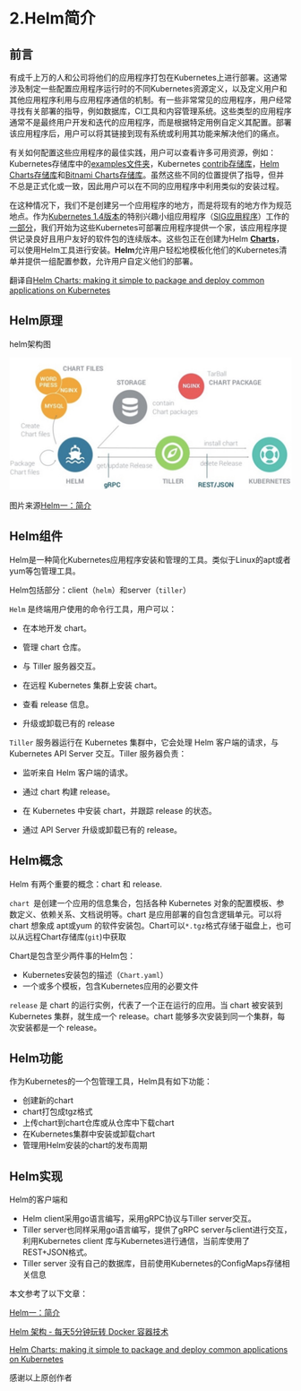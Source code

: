 # 2.Helm简介

## 前言

有成千上万的人和公司将他们的应用程序打包在Kubernetes上进行部署。这通常涉及制定一些配置应用程序运行时的不同Kubernetes资源定义，以及定义用户和其他应用程序利用与应用程序通信的机制。有一些非常常见的应用程序，用户经常寻找有关部署的指导，例如数据库，CI工具和内容管理系统。这些类型的应用程序通常不是最终用户开发和迭代的应用程序，而是根据特定用例自定义其配置。部署该应用程序后，用户可以将其链接到现有系统或利用其功能来解决他们的痛点。

有关如何配置这些应用程序的最佳实践，用户可以查看许多可用资源，例如：Kubernetes存储库中的[examples文件夹](https://github.com/kubernetes/kubernetes/tree/master/examples)，Kubernetes [contrib存储库](https://github.com/kubernetes/contrib)，[Helm Charts存储库](https://github.com/helm/charts)和[Bitnami Charts存储库](https://github.com/bitnami/charts)。虽然这些不同的位置提供了指导，但并不总是正式化或一致，因此用户可以在不同的应用程序中利用类似的安装过程。

在这种情况下，我们不是创建另一个应用程序的地方，而是将现有的地方作为规范地点。作为[Kubernetes 1.4版本](https://kubernetes.io/blog/2016/09/kubernetes-1.4-making-it-easy-to-run-on-kuberentes-anywhere)的特别兴趣小组应用程序（[SIG应用程序](https://github.com/kubernetes/community/tree/master/sig-apps)）工作的[一部分](https://kubernetes.io/blog/2016/09/kubernetes-1.4-making-it-easy-to-run-on-kuberentes-anywhere)，我们开始为这些Kubernetes可部署应用程序提供一个家，该应用程序提供记录良好且用户友好的软件包的连续版本。这些包正在创建为Helm [**Charts**](https://github.com/kubernetes/helm/blob/master/docs/charts.md)，可以使用Helm工具进行安装。**Helm**允许用户轻松地模板化他们的Kubernetes清单并提供一组配置参数，允许用户自定义他们的部署。

翻译自[Helm Charts: making it simple to package and deploy common applications on Kubernetes](https://kubernetes.io/blog/2016/10/helm-charts-making-it-simple-to-package-and-deploy-apps-on-kubernetes/)

## Helm原理

helm架构图

![helm-arch](.image/helmInstall.assets/helm-arch.png)

图片来源[Helm一：简介](https://www.cnblogs.com/breezey/p/9398918.html)

## Helm组件

Helm是一种简化Kubernetes应用程序安装和管理的工具。类似于Linux的apt或者yum等包管理工具。

Helm包括部分：client（`helm`）和server（`tiller`）

`Helm` 是终端用户使用的命令行工具，用户可以：

- 在本地开发 chart。

- 管理 chart 仓库。

- 与 Tiller 服务器交互。

- 在远程 Kubernetes 集群上安装 chart。

- 查看 release 信息。

- 升级或卸载已有的 release

`Tiller` 服务器运行在 Kubernetes 集群中，它会处理 Helm 客户端的请求，与 Kubernetes API Server 交互。Tiller 服务器负责：

- 监听来自 Helm 客户端的请求。

- 通过 chart 构建 release。

- 在 Kubernetes 中安装 chart，并跟踪 release 的状态。

- 通过 API Server 升级或卸载已有的 release。

## Helm概念

Helm 有两个重要的概念：chart 和 release.

`chart `是创建一个应用的信息集合，包括各种 Kubernetes 对象的配置模板、参数定义、依赖关系、文档说明等。chart 是应用部署的自包含逻辑单元。可以将 chart 想象成 apt或yum 的软件安装包。Chart可以`*.tgz`格式存储于磁盘上，也可以从远程Chart存储库(`git`)中获取

Chart是包含至少两件事的Helm包：

- Kubernetes安装包的描述（`Chart.yaml`）
- 一个或多个模板，包含Kubernetes应用的必要文件

`release` 是 chart 的运行实例，代表了一个正在运行的应用。当 chart 被安装到 Kubernetes 集群，就生成一个 release。chart 能够多次安装到同一个集群，每次安装都是一个 release。

## Helm功能

作为Kubernetes的一个包管理工具，Helm具有如下功能：

- 创建新的chart
- chart打包成tgz格式
- 上传chart到chart仓库或从仓库中下载chart
- 在Kubernetes集群中安装或卸载chart
- 管理用Helm安装的chart的发布周期

## Helm实现

Helm的客户端和

- Helm client采用go语言编写，采用gRPC协议与Tiller server交互。
- Tiller server也同样采用go语言编写，提供了gRPC server与client进行交互，利用Kubernetes client 库与Kubernetes进行通信，当前库使用了REST+JSON格式。
- Tiller server 没有自己的数据库，目前使用Kubernetes的ConfigMaps存储相关信息



本文参考了以下文章：

[Helm一：简介](https://www.cnblogs.com/breezey/p/9398918.html)

[Helm 架构 - 每天5分钟玩转 Docker 容器技术](https://www.cnblogs.com/CloudMan6/p/8970314.html)

[Helm Charts: making it simple to package and deploy common applications on Kubernetes](https://kubernetes.io/blog/2016/10/helm-charts-making-it-simple-to-package-and-deploy-apps-on-kubernetes/)

感谢以上原创作者

